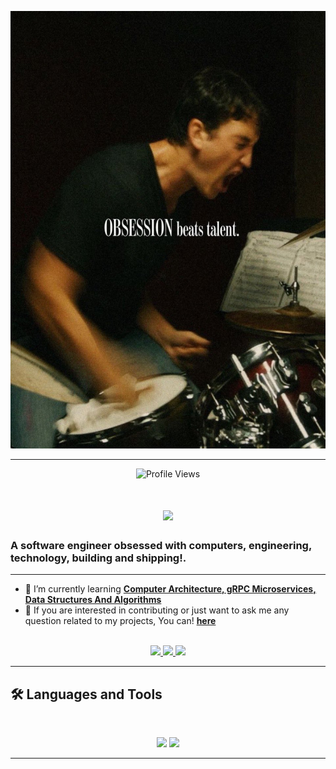 <p align="center">
  <img src="https://github.com/SarkiMudboy/SarkiMudboy/blob/main/20241105_141748.jpg" alt="Banner of a quote I like" height="700" width="600">
</p>

<hr>

<p align="center">
  <img src="https://komarev.com/ghpvc/?username=SarkiMudboy&color=blueviolet" alt="Profile Views">
</p>

<h1 align="center">
    <img src="https://readme-typing-svg.herokuapp.com/?font=Inter&size=48&center=true&vCenter=true&width=500&height=70&color=4493F8&duration=4000&lines=Hi+There!+👋;+I'm+Sarki+Ihima!;" />
</h1>

### A software engineer obsessed with computers, engineering, technology, building and shipping!.

<hr>

- 🌱 I’m currently learning **[Computer Architecture, gRPC Microservices, Data Structures And Algorithms](https://github.com/SarkiMudboy/learning-notes)**
- 💬 If you are interested in contributing or just want to ask me any question related to my projects, You can! **[here](https://github.com/SarkiMudboy/SarkiMudboy/issues)**

<br>

<div align="center">
  <a href="sarkiihima44@gmail.com">
    <img src="https://img.shields.io/badge/Gmail-333333?style=for-the-badge&logo=gmail&logoColor=red" />
  </a>
  <a href="https://www.linkedin.com/in/sarki-ihima-620665261/" target="_blank">
    <img src="https://img.shields.io/badge/LinkedIn-0077B5?style=for-the-badge&logo=linkedin&logoColor=white" target="_blank" />
  </a>
  <a href="https://x.com/mud_boy_?t=0oSz7zm9yKyresZLWeczdQ&s=09" target="_blank">
    <img src="https://img.shields.io/badge/Twitter-000000?style=for-the-badge&logo=x&logoColor=white" target="_blank" />
  </a>
</div>

<hr>

## 🛠️ Languages and Tools

<br>

<p align="center">
  <img src="https://skillicons.dev/icons?i=golang,python,ts,nodejs,react,nextjs,docker,postgres,mysql" />
  <img src="https://skillicons.dev/icons?i=html,css,sass,tailwind,js,ts,vue,redux,d3,git,postman,figma" />
</p>

<hr>
